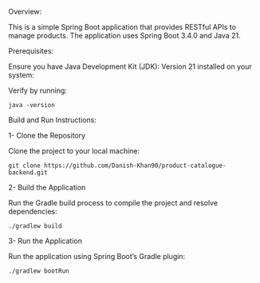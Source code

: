 Overview:

This is a simple Spring Boot application that provides RESTful APIs to manage products. The application uses Spring Boot 3.4.0 and Java 21.

Prerequisites:

Ensure you have Java Development Kit (JDK): Version 21 installed on your system:

Verify by running:

```
java -version

```

Build and Run Instructions:

1- Clone the Repository

Clone the project to your local machine:

```
git clone https://github.com/Danish-Khan90/product-catalogue-backend.git

```

2-  Build the Application

Run the Gradle build process to compile the project and resolve dependencies:

```
./gradlew build

```

3- Run the Application

Run the application using Spring Boot’s Gradle plugin:

```
./gradlew bootRun

```






